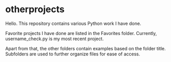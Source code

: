 # otherprojects
Hello. This repository contains various Python work I have done.

Favorite projects I have done are listed in the Favorites folder.
Currently, username_check.py is my most recent project.

Apart from that, the other folders contain examples based on the folder title.
Subfolders are used to further organize files for ease of access.
